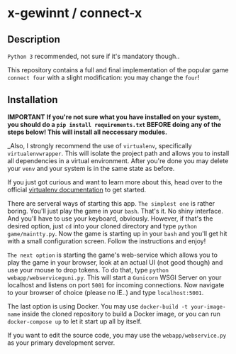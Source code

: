 x-gewinnt / connect-x
=====================

Description
-----------

`Python 3` recommended, not sure if it's mandatory though..

This repository contains a full and final implementation of the popular game `connect four` with a slight modification:
you may change the `four`!

Installation
------------
**IMPORTANT**
__If you're not sure what you have installed on your system, you should do a `pip install requirements.txt` BEFORE doing any of the steps below! This will install all neccessary modules.__

_Also, I strongly recommend the use of `virtualenv`, specifically `virtualenvwrapper`. This will isolate the project path and allows you to install all dependencies in a virtual environment. After you're done you may delete your `venv` and your system is in the same state as before.

If you just got curious and want to learn more about this, head over to the official [virtualenv documentation](https://virtualenv.pypa.io/en/stable/ "venv documentation") to get started.

There are serveral ways of starting this app.
`The simplest one` is rather boring. You'll just play the game in your `bash`.
That's it. No shiny interface. And you'll have to use your keyboard, obviously.
However, if that's the desired option, just `cd` into your cloned directory and type `python game/maintty.py`.
Now the game is starting up in your `bash` and you'll get hit with a small configuration screen. Follow the instructions and enjoy!

`The next option` is starting the game's web-service which allows you to play the game in your browser, look at an actual UI (not good though) and use your mouse to drop tokens. To do that, type `python webapp/webserviceguni.py`. This will start a `Gunicorn` WSGI Server on your localhost and listens on port `5001` for incoming connections.
Now navigate to your browser of choice (please no IE..) and type `localhost:5001`.

The last option is using Docker. You may use `docker-build -t your-image-name` inside the cloned repository to build a Docker image, or you can run `docker-compose up` to let it start up all by itself.

If you want to edit the source code, you may use the `webapp/webservice.py` as your primary development server. 
